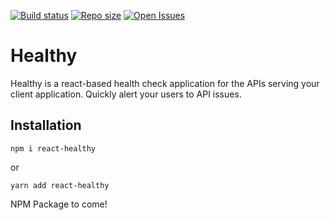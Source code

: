 [![Build status](https://img.shields.io/travis/katiawheeler/healthy.svg?style=flat-square)](https://img.shields.io/travis/katiawheeler/healthy.svg?style=flat-square)
[![Repo size](https://img.shields.io/github/repo-size/katiawheeler/healthy.svg?style=flat-square)](https://img.shields.io/github/repo-size/katiawheeler/healthy.svg?style=flat-square)
[![Open Issues](https://img.shields.io/github/issues/katiawheeler/healthy.svg?style=flat-square)](https://img.shields.io/github/issues/katiawheeler/healthy.svg?style=flat-square)

# Healthy

Healthy is a react-based health check application for the APIs serving your client application. Quickly alert your users to API issues.

## Installation

```
npm i react-healthy
```

or

```
yarn add react-healthy
```

NPM Package to come!